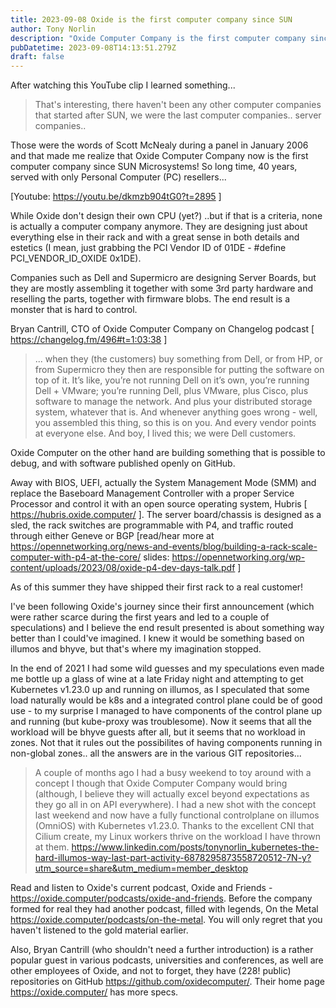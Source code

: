 ```yaml
---
title: 2023-09-08 Oxide is the first computer company since SUN
author: Tony Norlin
description: "Oxide Computer Company is the first computer company since SUN Microsystems."
pubDatetime: 2023-09-08T14:13:51.279Z
draft: false
---
```


After watching this YouTube clip I learned something... 

> That's interesting, there haven't been any other computer companies that started after SUN, we were the last computer companies.. server companies.. 

Those were the words of Scott McNealy during a panel in January 2006 and that made me realize that Oxide Computer Company now is the first computer company since SUN Microsystems! So long time, 40 years, served with only Personal Computer (PC) resellers...

[Youtube: https://youtu.be/dkmzb904tG0?t=2895 ]

<YouTube id="https://youtu.be/dkmzb904tG0?t=2895" />


While Oxide don't design their own CPU (yet?)  ..but if that is a criteria, none is actually a computer company anymore. They are designing just about everything else in their rack and with a great sense in both details and estetics (I mean, just grabbing the PCI Vendor ID of 01DE - #​define PCI_VENDOR_ID_OXIDE 0x1DE).

Companies such as Dell and Supermicro are designing Server Boards, but they are mostly assembling it together with some 3rd party hardware and reselling the parts, together with firmware blobs. The end result is a monster that is hard to control.


Bryan Cantrill, CTO of Oxide Computer Company on Changelog podcast [ https://changelog.fm/496#t=1:03:38 ]
> ... when they (the customers) buy something from Dell, or from HP, or from Supermicro they then are responsible for putting the software on top of it. It’s like, you’re not running Dell on it’s own, you’re running Dell + VMware; you’re running Dell, plus VMware, plus Cisco, plus software to manage the network. And plus your distributed storage system, whatever that is. And whenever anything goes wrong - well, you assembled this thing, so this is on you. And every vendor points at everyone else. And boy, I lived this; we were Dell customers.


Oxide Computer on the other hand are building something that is possible to debug, and with software published openly on GitHub.

Away with BIOS, UEFI, actually the System Management Mode (SMM) and replace the Baseboard Management Controller with a proper Service Processor and control it with an open source operating system, Hubris [ https://hubris.oxide.computer/ ]. The server board/chassis is designed as a sled, the rack switches are programmable with P4, and traffic routed through either Geneve or BGP [read/hear more at https://opennetworking.org/news-and-events/blog/building-a-rack-scale-computer-with-p4-at-the-core/ slides: https://opennetworking.org/wp-content/uploads/2023/08/oxide-p4-dev-days-talk.pdf ]

As of this summer they have shipped their first rack to a real customer!

I've been following Oxide's journey since their first announcement (which were rather scarce during the first years and led to a couple of speculations) and I believe the end result presented is about something way better than I could've imagined. I knew it would be something based on illumos and bhyve, but that's where my imagination stopped.

In the end of 2021 I had some wild guesses and my speculations even made me bottle up a glass of wine at a late Friday night and attempting to get Kubernetes v1.23.0 up and running on illumos, as I speculated that some load naturally would be k8s and a integrated control plane could be of good use - to my surprise I managed to have components of the control plane up and running (but kube-proxy was troublesome). Now it seems that all the workload will be bhyve guests after all, but it seems that no workload in zones. Not that it rules out the possibilites of having components running in non-global zones.. all the answers are in the various GIT repositories...

> A couple of months ago I had a busy weekend to toy around with a concept I though that Oxide Computer Company would bring (although, I believe they will actually excel beyond expectations as they go all in on API everywhere).  I had a new shot with the concept last weekend and now have a fully functional controlplane on illumos (OmniOS) with Kubernetes v1.23.0. Thanks to the excellent CNI that Cilium create, my Linux workers thrive on the workload I have thrown at them.
> https://www.linkedin.com/posts/tonynorlin_kubernetes-the-hard-illumos-way-last-part-activity-6878295873558720512-7N-y?utm_source=share&utm_medium=member_desktop


Read and listen to Oxide's current podcast, Oxide and Friends - https://oxide.computer/podcasts/oxide-and-friends. Before the company formed for real they had another podcast, filled with legends, On the Metal https://oxide.computer/podcasts/on-the-metal. You will only regret that you haven't listened to the gold material earlier.

Also, Bryan Cantrill (who shouldn't need a further introduction) is a rather popular guest in various podcasts, universities and conferences, as well are other employees of Oxide, and not to forget, they have (228! public) repositories on GitHub https://github.com/oxidecomputer/. Their home page https://oxide.computer/ has more specs.
